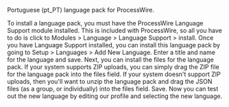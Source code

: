 Portuguese (pt_PT) language pack for ProcessWire.

To install a language pack, you must have the ProcessWire Language Support module installed. This is included with ProcessWire, so all you have to do is click to Modules > Language > Language Support > install. Once you have Language Support installed, you can install this language pack by going to Setup > Languages > Add New Language. Enter a title and name for the language and save. Next, you can install the files for the language pack. If your system supports ZIP uploads, you can simply drag the ZIP file for the language pack into the files field. If your system doesn't support ZIP uploads, then you'll want to unzip the language pack and drag the JSON files (as a group, or individually) into the files field. Save. Now you can test out the new language by editing our profile and selecting the new language.
